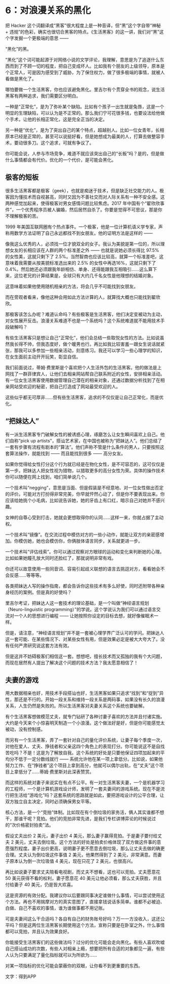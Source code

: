 # 6：对浪漫关系的黑化

把 Hacker 这个词翻译成“黑客”很大程度上是一种音译，但“黑”这个字自带“神秘 + 违规”的色彩，确实也很切合黑客的特点。《生活黑客》的这一讲，我们对“黑”这个字发掘一个更极端的意思 ——

“黑化”的黑。

“黑化”这个词可能起源于对网络小说的文学评论，我理解，意思是为了追逐什么东西而到了不顾一切的程度，把自己变成坏人。比如我有个朋友的上级领导，原本是个正常人，可是因为感受到了威胁，为了保住权力，做了很多极端的事情，就被人看做是黑化了。

哪怕要做一个生活黑客，你也应该避免黑化。里吉尔有个贯穿全书的观念，说生活黑客有两种追求，我们需要区分明白。

一种是“正常化”，是为了弥补某个缺陷。比如有个孩子一出生就是兔唇，这是一个明显的生理缺陷，可以认为是不正常的。那么我们宁可花很多钱，也要设法给他做个手术，让他的长相正常化，这是完全正当的决定。

另一种是“优化”，是为了突出自己的某个特点，超越别人。比如一位女青年，长相原本已经是正常的，甚至可以说挺好看，但是她想成为最美的人，打算去做整容手术，要动很多刀。这个追求，可就有争议了。

你可能会说，人参与市场竞争，难道不就应该突出自己的“长板”吗？是的，但是做什么事情都会有代价。优化的一个代价，是可能会黑化。

## 极客的短板

很多生活黑客都是极客（geek），也就是痴迷于技术，但是缺乏社交能力的人。极客因为懂技术而自视甚高，同时又因为不善社交而对人际关系有一种不安全感。这两种感觉加起来，使得极客对男女感情问题比较焦虑。2017 年中国有个“翟欣欣事件”，一个优秀程序员被人骗婚，然后居然自杀了。你要是觉得不可思议，那是你不理解极客的苦。

1999 年美国互联网圈有个热点事件。一个极客，他是一位计算机语义学专家，声称用数学方法证明了自己永远都找不到女朋友。他的证明方法是这样的 ——

像我这么优秀的人，必须找一位才貌双全的女子。我认为美貌是第一位的，所以理想女友的长相应该在人群的两个标准差之外 —— 也就是说她必须长得比 97.5% 的女性美，这就只剩下了 2.5%。当然智商也应该比较高，就算一个标准差吧，这意味着我需要从按美貌标准选出来的 2.5% 的女性中再选16%，这就只剩下了0.4%。然后她还必须跟我年龄相仿、单身、还得能跟我互相吸引……这么算下来，这位老兄的计算结果是，全球只有大约几千名女性是他理想的结婚对象。

这意味着如果他使用随机相亲的方法，将会几乎不可能找到女朋友。

而在旁观者看来，像他这种会用如此方法计算的人，就算找大概也只能找到翟欣欣。

那极客该怎么办呢？难道认命吗？有些极客是生活黑客，他们决定变被动为主动，对女性展开反击。浪漫关系难道不也是一个系统吗？这个系统难道就不能用技术手段破解吗？

有些生活黑客只是想让自己“正常化”，他们会总结一些取悦女性的方法。比如说虽然我长得不帅，但我态度好，做个暖男也行。再比如我比较害羞一跟女生说话就紧张，那我可以多参加一些相亲活动，刻意练习。我还可以学习一些心理学的知识，在女生面前主动开开玩笑，彰显自信。

我们前面说过，蒂姆·费里斯是个喜欢把个人生活外包的生活黑客。他的做法是上网找了一群菲律宾人，让他们去相亲网站帮自己联系附近的女性，安排相亲活动。有一位女生活黑客使用数据管理自己潜在的相亲对象，还通过数据分析找到了在相亲网站受欢迎的秘密，把自己打造成了网站最受欢迎的人。

这些似乎都无可厚非……但有些生活黑客，追求的不仅仅是让自己正常化，而是优化。

## “把妹达人”

有一派生活黑客专门破解女性的被诱惑心理，琢磨怎么让女生瞬间喜欢上自己。他们自称“pick up artists”，搭讪艺术家，在中国也被称为“把妹达人”。他们总结了一套有步骤有流程有剧本的“算法”。他们声称不管是什么条件的男人，只要按照这套算法操作，就能找到 —— 而且能找到很多 —— 高分女友。

如果你觉得给女性打分这个行为就已经是在物化女性，是不可容忍的，这可仅仅是第一步。把妹达人把女性视为猎物，以猎取更多的高分女性为荣。具体的操作技术你可以随便在网上找到，咱们简单说几个。

一个技术叫“negging”，意思是当面、但是假装是不经意地、对一位女性做出否定的评价。可能对方打扮得非常完美，你早就怦然心动了，但是你不要表现出来。你应该给她挑个小毛病，比如说告诉她，她的牙齿上有口红，暗示自己对她并不感兴趣。

女神的自尊心受到打击，她就会更想取得你的认同……这样一来，你就占据了主动权。

一个技术叫“镜像”。在交流过程中模仿对方的一些小动作，就能让双方的亲密感增加。你模仿她，她也会模仿你，你俩肢体语言同步，关系就更进一步。

一个技术叫“评估线索”。你可以通过观察对方眼球的运动和变化来判断她的心理。比如如果她瞳孔放大同时还脸红了，那就说明非常有戏。

你还可以故意使用一些同音词、容易引起歧义联想的语言去挑逗对方，看看她会不会反感……等等等。

各类把妹达人写的操作指南，都会告诉你这些技术有多么好使，同时还附带各种亲身经历的案例。但是真的好使吗？

里吉尔考证，把妹达人这一套技术的理论基础，是一个叫做“神经语言规划（Neuro-linguistic programming）”的学说。这个学说认为我们可以通过语言交流对一个人的思想进行编程 —— 让她按照你设定的目标去想，就好像催眠术一样。

但是，请注意，“神经语言规划”并不是一套被心理学界广泛认可的学问。把妹达人这一套可能、在某些情况下、对某些女性有用，但是效果必定是被大大夸大了。没有任何严肃研究说这套方法有效。

但是这并不妨碍极客们相信这一套。想想吧，擅长技术而又孤独的我有个大问题，而现在居然有人提出了解决这个问题的技术方法？我太愿意相信了！

## 夫妻的游戏

用大数据相亲也好，用技术手段搭讪也好，生活黑客如果只追求“找到”和“捉到”异性，那还是不行的。开始一段关系和维持一段关系是两码事，如果没有长久的浪漫关系，人生仍然是失败的。所以生活黑客对夫妻关系这个系统也要破解。

有个生活黑客想做模范丈夫，就专门钻研了各种讨妻子喜欢的方法并且付诸实施。大约是今天来个小惊喜明天制造一个小浪漫。这个做法好是好，但是你可能感觉太被动，没有控制感。

而另有一个生活黑客，弄了一套针对自己的量化评价系统，让妻子每个季度一次，对他在爱人、丈夫、挣钱者和父亲这四个角色上的表现打分。你可能说这不是自找苦吃吗？不是！这是为了解放自我。这个系统的好处是只要他保证四项加起来的平均分不低于一定分数线就行 —— 系统允许他在某一项上拿低分。比如说，如果他努力工作、在“挣钱者”这个项目上拿到高分，他就可以偶尔出轨，在“丈夫”这个项目上拿低分了……蒂姆·费里斯对此深表赞赏。

而这样的系统对妻子来说实在有点不公平。有一对生活黑客夫妻，一个是机器学习的工程师，一个是计算机游戏设计师，发明了一套夫妻间的游戏系统。现在不是流行把生活给“游戏化”吗？这套系统的思路就是如此，要把游戏设计的公平合理，让双方独立自主决定，同时必须确保男女平等。

核心方法，是一个“竞拍”体制。比如现在有个倒垃圾的家务活，俩人其实谁都不想干，那谁干呢？竞拍。他们的竞拍非常先进，是我们专栏讲博弈论的时候说过的“次价格密封拍卖”法。

假设丈夫出价 2 美元，妻子出价 4 美元，那么妻子赢得竞拍。于是妻子要付给丈夫 2 美元，丈夫去倒垃圾。这个方法的好处是拍卖价格体现了双方做这件事的意愿强烈程度。妻子出价更高，说明妻子更不愿意去倒垃圾，那么让丈夫去做的确更合理。丈夫认为倒垃圾这件事值 2 美元，他果然得到了 2 美元，非常满意。而妻子原本认为倒一次垃圾值 4 美元，现在只花了 2 美元，也很高兴。

再比如说妻子要求丈夫陪看电视剧，而丈夫不想看，这也可以竞拍。丈夫愿意花 50 美元获得不看的权利，妻子愿意花 40 美元让他必须看，那么丈夫获胜，并且付给妻子 40 美元，仍是皆大欢喜。

这是资源的有效分配。我建议你以后要跟同事决定谁做什么事情，可以尝试使用这个方法。再也不用揣摩对方的真实意图了，直接拿钱说话多简单。谁都不必被迫、白做、自己不喜欢的事情，谁为谁做事都不用记账。

可是夫妻间这么干合适吗？各自有自己的财务账号好吗？万一一方没收入，这还公平吗？但是这两位生活黑客长期使用这个方法，宣称只要是在卧室之外，什么事情都可以竞拍，并且认为效果良好。

你能接受生活黑客们的这些做法吗？过分的优化可能会走向黑化。有些人喜欢吹嘘自己搭讪成功的次数，有些人对相亲上瘾，想要把所有合适的对象都见一遍，有些人认为只要满足了量化指标就可以为所欲为……

对某一项指标的优化可能会蒙蔽你的双眼，让你看不到更重要的东西。

文字：得到APP
